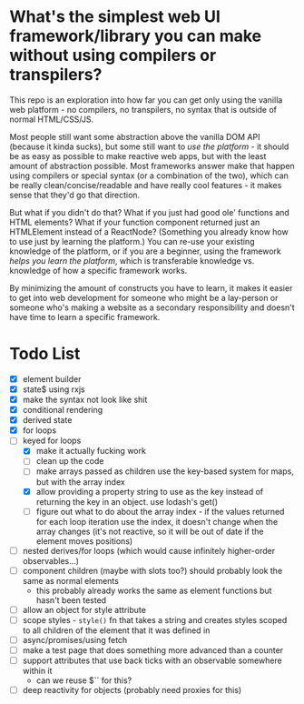 # What's the simplest web UI framework/library you can make without using compilers or transpilers?

This repo is an exploration into how far you can get only using the vanilla web platform - no compilers, no transpilers, no syntax that is outside of normal HTML/CSS/JS.

Most people still want some abstraction above the vanilla DOM API (because it kinda sucks), but some still want to _use the platform_ - it should be as easy as possible to make reactive web apps, but with the least amount of abstraction possible. Most frameworks answer make that happen using compilers or special syntax (or a combination of the two), which can be really clean/concise/readable and have really cool features - it makes sense that they'd go that direction.

But what if you didn't do that? What if you just had good ole' functions and HTML elements? What if your function component returned just an HTMLElement instead of a ReactNode? (Something you already know how to use just by learning the platform.) You can re-use your existing knowledge of the platform, or if you are a beginner, using the framework _helps you learn the platform_, which is transferable knowledge vs. knowledge of how a specific framework works.

By minimizing the amount of constructs you have to learn, it makes it easier to get into web development for someone who might be a lay-person or someone who's making a website as a secondary responsibility and doesn't have time to learn a specific framework.

# Todo List

- [x] element builder
- [x] state$ using rxjs
- [x] make the syntax not look like shit
- [x] conditional rendering
- [x] derived state
- [x] for loops
- [ ] keyed for loops
  - [x] make it actually fucking work
  - [ ] clean up the code
  - [ ] make arrays passed as children use the key-based system for maps, but with the array index
  - [x] allow providing a property string to use as the key instead of returning the key in an object. use lodash's get()
  - [ ] figure out what to do about the array index - if the values returned for each loop iteration use the index, it doesn't change when the array changes (it's not reactive, so it will be out of date if the element moves positions)
- [ ] nested derives/for loops (which would cause infinitely higher-order observables...)
- [ ] component children (maybe with slots too?) should probably look the same as normal elements
  - this probably already works the same as element functions but hasn't been tested
- [ ] allow an object for style attribute
- [ ] scope styles - `style()` fn that takes a string and creates styles scoped to all children of the element that it was defined in
- [ ] async/promises/using fetch
- [ ] make a test page that does something more advanced than a counter
- [ ] support attributes that use back ticks with an observable somewhere within it
  - can we reuse $`` for this?
- [ ] deep reactivity for objects (probably need proxies for this)
